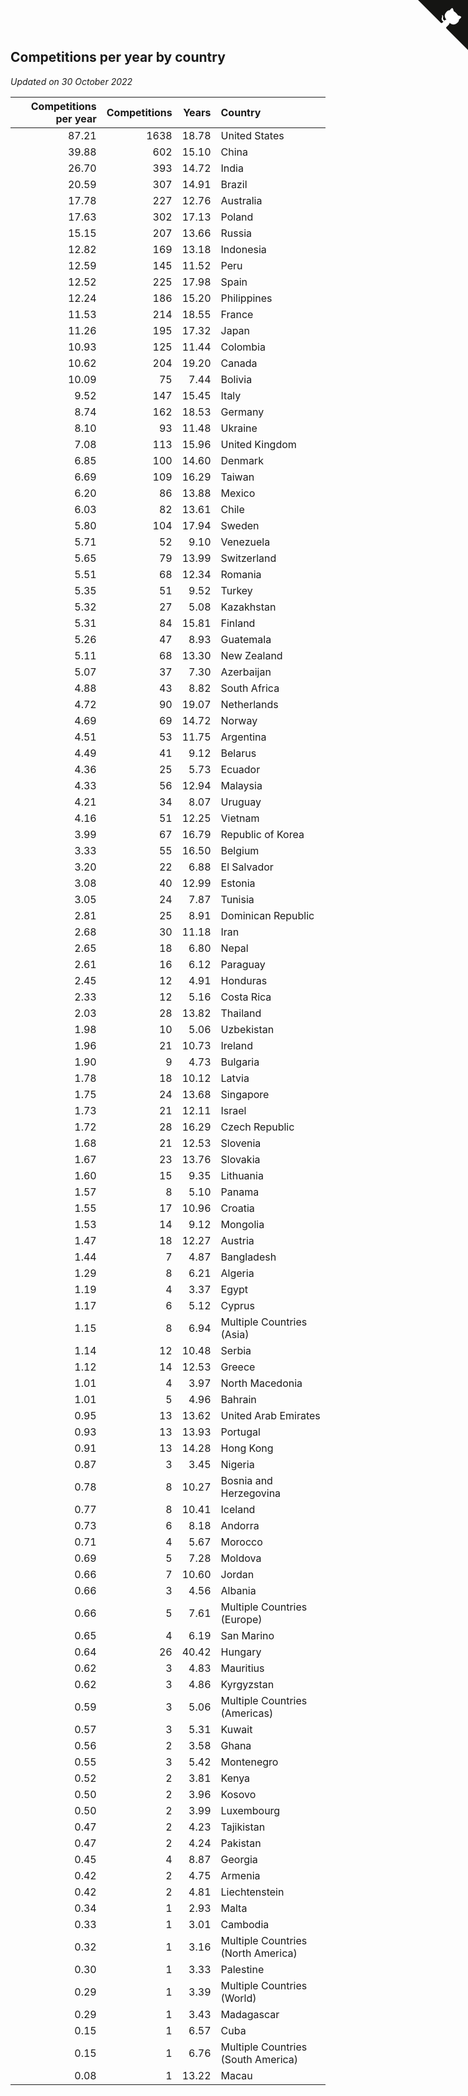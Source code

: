 ## Competitions per year by country

*Updated on 30 October 2022*

| Competitions per year | Competitions | Years | Country |
| ---: | ---: | ---: | :--- |
| 87.21 | 1638 | 18.78 | United States |
| 39.88 | 602 | 15.10 | China |
| 26.70 | 393 | 14.72 | India |
| 20.59 | 307 | 14.91 | Brazil |
| 17.78 | 227 | 12.76 | Australia |
| 17.63 | 302 | 17.13 | Poland |
| 15.15 | 207 | 13.66 | Russia |
| 12.82 | 169 | 13.18 | Indonesia |
| 12.59 | 145 | 11.52 | Peru |
| 12.52 | 225 | 17.98 | Spain |
| 12.24 | 186 | 15.20 | Philippines |
| 11.53 | 214 | 18.55 | France |
| 11.26 | 195 | 17.32 | Japan |
| 10.93 | 125 | 11.44 | Colombia |
| 10.62 | 204 | 19.20 | Canada |
| 10.09 | 75 | 7.44 | Bolivia |
| 9.52 | 147 | 15.45 | Italy |
| 8.74 | 162 | 18.53 | Germany |
| 8.10 | 93 | 11.48 | Ukraine |
| 7.08 | 113 | 15.96 | United Kingdom |
| 6.85 | 100 | 14.60 | Denmark |
| 6.69 | 109 | 16.29 | Taiwan |
| 6.20 | 86 | 13.88 | Mexico |
| 6.03 | 82 | 13.61 | Chile |
| 5.80 | 104 | 17.94 | Sweden |
| 5.71 | 52 | 9.10 | Venezuela |
| 5.65 | 79 | 13.99 | Switzerland |
| 5.51 | 68 | 12.34 | Romania |
| 5.35 | 51 | 9.52 | Turkey |
| 5.32 | 27 | 5.08 | Kazakhstan |
| 5.31 | 84 | 15.81 | Finland |
| 5.26 | 47 | 8.93 | Guatemala |
| 5.11 | 68 | 13.30 | New Zealand |
| 5.07 | 37 | 7.30 | Azerbaijan |
| 4.88 | 43 | 8.82 | South Africa |
| 4.72 | 90 | 19.07 | Netherlands |
| 4.69 | 69 | 14.72 | Norway |
| 4.51 | 53 | 11.75 | Argentina |
| 4.49 | 41 | 9.12 | Belarus |
| 4.36 | 25 | 5.73 | Ecuador |
| 4.33 | 56 | 12.94 | Malaysia |
| 4.21 | 34 | 8.07 | Uruguay |
| 4.16 | 51 | 12.25 | Vietnam |
| 3.99 | 67 | 16.79 | Republic of Korea |
| 3.33 | 55 | 16.50 | Belgium |
| 3.20 | 22 | 6.88 | El Salvador |
| 3.08 | 40 | 12.99 | Estonia |
| 3.05 | 24 | 7.87 | Tunisia |
| 2.81 | 25 | 8.91 | Dominican Republic |
| 2.68 | 30 | 11.18 | Iran |
| 2.65 | 18 | 6.80 | Nepal |
| 2.61 | 16 | 6.12 | Paraguay |
| 2.45 | 12 | 4.91 | Honduras |
| 2.33 | 12 | 5.16 | Costa Rica |
| 2.03 | 28 | 13.82 | Thailand |
| 1.98 | 10 | 5.06 | Uzbekistan |
| 1.96 | 21 | 10.73 | Ireland |
| 1.90 | 9 | 4.73 | Bulgaria |
| 1.78 | 18 | 10.12 | Latvia |
| 1.75 | 24 | 13.68 | Singapore |
| 1.73 | 21 | 12.11 | Israel |
| 1.72 | 28 | 16.29 | Czech Republic |
| 1.68 | 21 | 12.53 | Slovenia |
| 1.67 | 23 | 13.76 | Slovakia |
| 1.60 | 15 | 9.35 | Lithuania |
| 1.57 | 8 | 5.10 | Panama |
| 1.55 | 17 | 10.96 | Croatia |
| 1.53 | 14 | 9.12 | Mongolia |
| 1.47 | 18 | 12.27 | Austria |
| 1.44 | 7 | 4.87 | Bangladesh |
| 1.29 | 8 | 6.21 | Algeria |
| 1.19 | 4 | 3.37 | Egypt |
| 1.17 | 6 | 5.12 | Cyprus |
| 1.15 | 8 | 6.94 | Multiple Countries (Asia) |
| 1.14 | 12 | 10.48 | Serbia |
| 1.12 | 14 | 12.53 | Greece |
| 1.01 | 4 | 3.97 | North Macedonia |
| 1.01 | 5 | 4.96 | Bahrain |
| 0.95 | 13 | 13.62 | United Arab Emirates |
| 0.93 | 13 | 13.93 | Portugal |
| 0.91 | 13 | 14.28 | Hong Kong |
| 0.87 | 3 | 3.45 | Nigeria |
| 0.78 | 8 | 10.27 | Bosnia and Herzegovina |
| 0.77 | 8 | 10.41 | Iceland |
| 0.73 | 6 | 8.18 | Andorra |
| 0.71 | 4 | 5.67 | Morocco |
| 0.69 | 5 | 7.28 | Moldova |
| 0.66 | 7 | 10.60 | Jordan |
| 0.66 | 3 | 4.56 | Albania |
| 0.66 | 5 | 7.61 | Multiple Countries (Europe) |
| 0.65 | 4 | 6.19 | San Marino |
| 0.64 | 26 | 40.42 | Hungary |
| 0.62 | 3 | 4.83 | Mauritius |
| 0.62 | 3 | 4.86 | Kyrgyzstan |
| 0.59 | 3 | 5.06 | Multiple Countries (Americas) |
| 0.57 | 3 | 5.31 | Kuwait |
| 0.56 | 2 | 3.58 | Ghana |
| 0.55 | 3 | 5.42 | Montenegro |
| 0.52 | 2 | 3.81 | Kenya |
| 0.50 | 2 | 3.96 | Kosovo |
| 0.50 | 2 | 3.99 | Luxembourg |
| 0.47 | 2 | 4.23 | Tajikistan |
| 0.47 | 2 | 4.24 | Pakistan |
| 0.45 | 4 | 8.87 | Georgia |
| 0.42 | 2 | 4.75 | Armenia |
| 0.42 | 2 | 4.81 | Liechtenstein |
| 0.34 | 1 | 2.93 | Malta |
| 0.33 | 1 | 3.01 | Cambodia |
| 0.32 | 1 | 3.16 | Multiple Countries (North America) |
| 0.30 | 1 | 3.33 | Palestine |
| 0.29 | 1 | 3.39 | Multiple Countries (World) |
| 0.29 | 1 | 3.43 | Madagascar |
| 0.15 | 1 | 6.57 | Cuba |
| 0.15 | 1 | 6.76 | Multiple Countries (South America) |
| 0.08 | 1 | 13.22 | Macau |


<a href="https://github.com/JustinTimeCuber/wca_statistics" class="github-corner" aria-label="View source on Github"><svg width="80" height="80" viewBox="0 0 250 250" style="fill:#151513; color:#fff; position: absolute; top: 0; border: 0; right: 0;" aria-hidden="true"><path d="M0,0 L115,115 L130,115 L142,142 L250,250 L250,0 Z"></path><path d="M128.3,109.0 C113.8,99.7 119.0,89.6 119.0,89.6 C122.0,82.7 120.5,78.6 120.5,78.6 C119.2,72.0 123.4,76.3 123.4,76.3 C127.3,80.9 125.5,87.3 125.5,87.3 C122.9,97.6 130.6,101.9 134.4,103.2" fill="currentColor" style="transform-origin: 130px 106px;" class="octo-arm"></path><path d="M115.0,115.0 C114.9,115.1 118.7,116.5 119.8,115.4 L133.7,101.6 C136.9,99.2 139.9,98.4 142.2,98.6 C133.8,88.0 127.5,74.4 143.8,58.0 C148.5,53.4 154.0,51.2 159.7,51.0 C160.3,49.4 163.2,43.6 171.4,40.1 C171.4,40.1 176.1,42.5 178.8,56.2 C183.1,58.6 187.2,61.8 190.9,65.4 C194.5,69.0 197.7,73.2 200.1,77.6 C213.8,80.2 216.3,84.9 216.3,84.9 C212.7,93.1 206.9,96.0 205.4,96.6 C205.1,102.4 203.0,107.8 198.3,112.5 C181.9,128.9 168.3,122.5 157.7,114.1 C157.9,116.9 156.7,120.9 152.7,124.9 L141.0,136.5 C139.8,137.7 141.6,141.9 141.8,141.8 Z" fill="currentColor" class="octo-body"></path></svg></a><style>.github-corner:hover .octo-arm{animation:octocat-wave 560ms ease-in-out}@keyframes octocat-wave{0%,100%{transform:rotate(0)}20%,60%{transform:rotate(-25deg)}40%,80%{transform:rotate(10deg)}}@media (max-width:500px){.github-corner:hover .octo-arm{animation:none}.github-corner .octo-arm{animation:octocat-wave 560ms ease-in-out}}</style>
